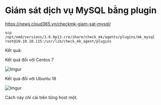 # Giám sát dịch vụ MySQL bằng plugin

https://news.cloud365.vn/checkmk-giam-sat-mysql/

    scp /opt/omd/versions/1.6.0p13.cre/share/check_mk/agents/plugins/mk_mysql root@10.10.10.115:/usr/lib/check_mk_agent/plugins

Kết quả:

Kết quả đối với Centos 7

![Imgur](https://i.imgur.com/iwfpUML.png)

Kết quả đối với Ubuntu 18

![Imgur](https://i.imgur.com/C70lpRU.png)

Cách này chỉ cài trên từng host một.